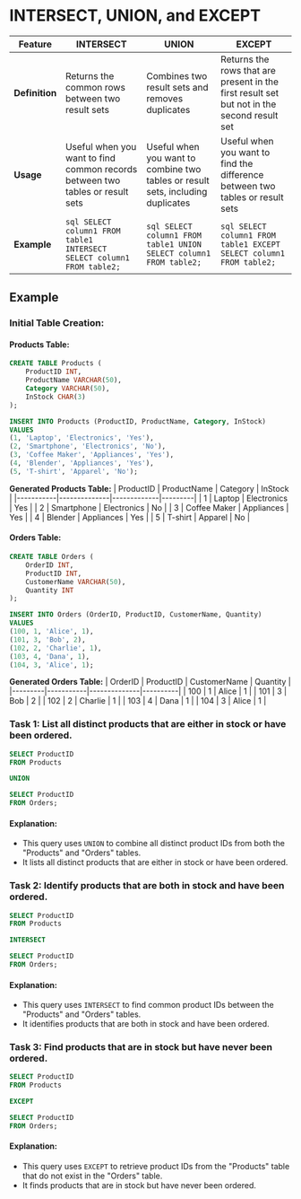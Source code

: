 # INTERSECT, UNION, and EXCEPT

| Feature       | INTERSECT                           | UNION                               | EXCEPT                                  |
|---------------|-------------------------------------|-------------------------------------|-----------------------------------------|
| **Definition**| Returns the common rows between two result sets | Combines two result sets and removes duplicates | Returns the rows that are present in the first result set but not in the second result set |
| **Usage**     | Useful when you want to find common records between two tables or result sets | Useful when you want to combine two tables or result sets, including duplicates | Useful when you want to find the difference between two tables or result sets |
| **Example**   | ```sql SELECT column1 FROM table1 INTERSECT SELECT column1 FROM table2; ``` | ```sql SELECT column1 FROM table1 UNION SELECT column1 FROM table2; ``` | ```sql SELECT column1 FROM table1 EXCEPT SELECT column1 FROM table2; ``` |

## Example

### Initial Table Creation:

#### Products Table:
```sql
CREATE TABLE Products (
    ProductID INT,
    ProductName VARCHAR(50),
    Category VARCHAR(50),
    InStock CHAR(3)
);

INSERT INTO Products (ProductID, ProductName, Category, InStock) 
VALUES 
(1, 'Laptop', 'Electronics', 'Yes'), 
(2, 'Smartphone', 'Electronics', 'No'), 
(3, 'Coffee Maker', 'Appliances', 'Yes'), 
(4, 'Blender', 'Appliances', 'Yes'), 
(5, 'T-shirt', 'Apparel', 'No');
```
**Generated Products Table:**
| ProductID | ProductName  | Category    | InStock |
|-----------|--------------|-------------|---------|
| 1         | Laptop       | Electronics | Yes     |
| 2         | Smartphone   | Electronics | No      |
| 3         | Coffee Maker | Appliances  | Yes     |
| 4         | Blender      | Appliances  | Yes     |
| 5         | T-shirt      | Apparel     | No      |

#### Orders Table:
```sql
CREATE TABLE Orders (
    OrderID INT,
    ProductID INT,
    CustomerName VARCHAR(50),
    Quantity INT
);

INSERT INTO Orders (OrderID, ProductID, CustomerName, Quantity) 
VALUES 
(100, 1, 'Alice', 1), 
(101, 3, 'Bob', 2), 
(102, 2, 'Charlie', 1), 
(103, 4, 'Dana', 1), 
(104, 3, 'Alice', 1);
```
**Generated Orders Table:**
| OrderID | ProductID | CustomerName | Quantity |
|---------|-----------|--------------|----------|
| 100     | 1         | Alice        | 1        |
| 101     | 3         | Bob          | 2        |
| 102     | 2         | Charlie      | 1        |
| 103     | 4         | Dana         | 1        |
| 104     | 3         | Alice        | 1        |

### Task 1: List all distinct products that are either in stock or have been ordered.
```sql
SELECT ProductID
FROM Products

UNION

SELECT ProductID
FROM Orders;
```
#### Explanation:
- This query uses `UNION` to combine all distinct product IDs from both the "Products" and "Orders" tables.
- It lists all distinct products that are either in stock or have been ordered.

### Task 2: Identify products that are both in stock and have been ordered.
```sql
SELECT ProductID
FROM Products

INTERSECT

SELECT ProductID
FROM Orders;
```
#### Explanation:
- This query uses `INTERSECT` to find common product IDs between the "Products" and "Orders" tables.
- It identifies products that are both in stock and have been ordered.

### Task 3: Find products that are in stock but have never been ordered.
```sql
SELECT ProductID
FROM Products

EXCEPT

SELECT ProductID
FROM Orders;
```
#### Explanation:
- This query uses `EXCEPT` to retrieve product IDs from the "Products" table that do not exist in the "Orders" table.
- It finds products that are in stock but have never been ordered.
